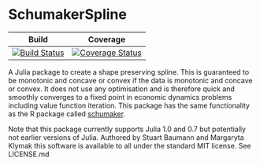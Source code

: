 # SchumakerSpline

| Build | Coverage |
|-------|----------|
| [![Build Status](https://travis-ci.com/s-baumann/SchumakerSpline.jl.svg?branch=master)](https://travis-ci.org/s-baumann/SchumakerSpline.jl) | [![Coverage Status](https://coveralls.io/repos/github/s-baumann/SchumakerSpline.jl/badge.svg?branch=master)](https://coveralls.io/github/s-baumann/SchumakerSpline.jl?branch=master)

A Julia package to create a shape preserving spline. This is guaranteed to be monotonic and concave or convex if the data is monotonic and concave or convex. It does not use any optimisation and is therefore quick and smoothly converges to a fixed point in economic dynamics problems including value function iteration. This package has the same functionality as the R package called [schumaker](https://cran.r-project.org/web/packages/schumaker/index.html).

Note that this package currently supports Julia 1.0 and 0.7 but potentially not earlier versions of Julia. Authored by Stuart Baumann and Margaryta Klymak this software is available to all under the standard MIT license. See LICENSE.md
